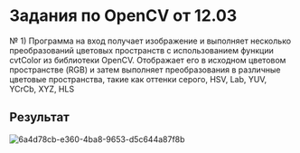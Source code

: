 # Задания по OpenCV от 12.03 

№ 1) Программа на вход получает  изображение и выполняет несколько преобразований цветовых пространств с использованием функции cvtColor из библиотеки OpenCV.
Отображает его в исходном цветовом пространстве (RGB) и затем выполняет преобразования в различные цветовые пространства, такие как оттенки серого, HSV, Lab, YUV, YCrCb, XYZ, HLS

## Результат
![6a4d78cb-e360-4ba8-9653-d5c644a87f8b](https://github.com/AnyaKononova/OpenCV_12.03/assets/82609324/cdcda582-2655-49f9-a7ef-092fb1de1e80)
